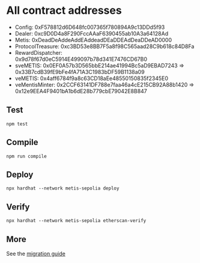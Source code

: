 # All contract addresses

- Config: 0xF578812d6D648fc007365f780894A9c13DDd5f93
- Dealer: 0xc9D0D4a8F290FccAAaF6390455ab10A3a64128Ad
- Metis:  0xDeadDeAddeAddEAddeadDEaDDEAdDeaDDeAD0000
- ProtocolTreasure: 0xc3BD53e8BB7F5a8f98C565aad28C9b618c84D8Fa
- RewardDispatcher: 0x9d78f67d0eC5914E499097b78d341E7476CD67B0
- sveMETIS:  0x0EF0A57b3D565bbE214ae41994Bc5aD9EBAD7243 => 0x33B7cdB39fE9bFe4fA71A3C1983bDF59B1138a09
- veMETIS: 0x4aff6784f9a8c63CD18aEe48550150835f2345E0
- veMentisMinter: 0x2CCF63141DF788e7faa46a4cE215CB92A88b1420 => 0x12e9EEA4F9401bA1b6dE28b779cbE79042E8B847

## Test

```
npm test
```

## Compile

```
npm run compile
```

## Deploy

```
npx hardhat --network metis-sepolia deploy
```

## Verify

```
npx hardhat --network metis-sepolia etherscan-verify
```

## More

See the [migration guide](./migration.md)
